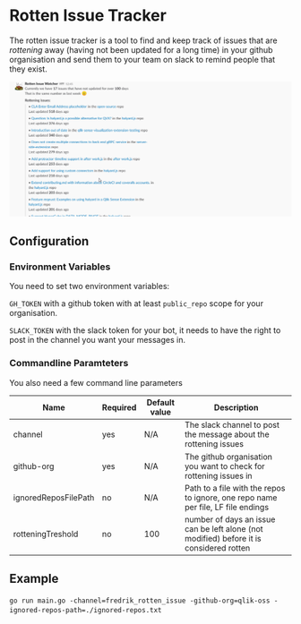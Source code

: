 # Rotten Issue Tracker

The rotten issue tracker is a tool to find and keep track of issues that are _rottening_ away (having not been updated for a long time) in your github organisation and send them to your team on slack to remind people that they exist.

![example screenshot of the slack message](/screenshot.png)

## Configuration

### Environment Variables

You need to set two environment variables:

`GH_TOKEN` with a github token with at least `public_repo` scope for your organisation.

`SLACK_TOKEN` with the slack token for your bot, it needs to have the right to post in the channel you want your messages in.

### Commandline Paramteters

You also need a few command line parameters

| Name                                  | Required           | Default value           | Description |
| ------------------------------------- | ------------------ | ----------------------- | ----------- |
| channel | yes |N/A|The slack channel to post the message about the rottening issues|
| github-org | yes |N/A|The github organisation you want to check for rottening issues in|
| ignoredReposFilePath | no |N/A| Path to a file with the repos to ignore, one repo name per file, LF file endings|
| rotteningTreshold | no | 100| number of days an issue can be left alone (not modified) before it is considered rotten |

## Example

`go run main.go -channel=fredrik_rotten_issue -github-org=qlik-oss -ignored-repos-path=./ignored-repos.txt`